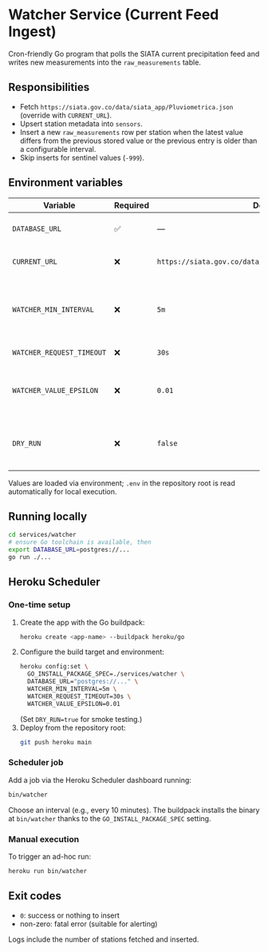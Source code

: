 # Watcher Service (Current Feed Ingest)

Cron-friendly Go program that polls the SIATA current precipitation feed and writes new measurements into the `raw_measurements` table.

## Responsibilities
- Fetch `https://siata.gov.co/data/siata_app/Pluviometrica.json` (override with `CURRENT_URL`).
- Upsert station metadata into `sensors`.
- Insert a new `raw_measurements` row per station when the latest value differs from the previous stored value or the previous entry is older than a configurable interval.
- Skip inserts for sentinel values (`-999`).

## Environment variables
| Variable | Required | Default | Description |
|----------|----------|---------|-------------|
| `DATABASE_URL` | ✅ | — | PostgreSQL connection string (`sslmode=require`). |
| `CURRENT_URL` | ❌ | `https://siata.gov.co/data/siata_app/Pluviometrica.json` | JSON endpoint for current stations. |
| `WATCHER_MIN_INTERVAL` | ❌ | `5m` | Minimum duration between stored readings before forcing an insert even if the value is unchanged. |
| `WATCHER_REQUEST_TIMEOUT` | ❌ | `30s` | HTTP request timeout. |
| `WATCHER_VALUE_EPSILON` | ❌ | `0.01` | Tolerance when comparing current vs previous values (mm). |
| `DRY_RUN` | ❌ | `false` | When `true`, log intended operations without writing to the DB. |

Values are loaded via environment; `.env` in the repository root is read automatically for local execution.

## Running locally
```bash
cd services/watcher
# ensure Go toolchain is available, then
export DATABASE_URL=postgres://...
go run ./...
```

## Heroku Scheduler
### One-time setup
1. Create the app with the Go buildpack:
   ```bash
   heroku create <app-name> --buildpack heroku/go
   ```
2. Configure the build target and environment:
   ```bash
   heroku config:set \
     GO_INSTALL_PACKAGE_SPEC=./services/watcher \
     DATABASE_URL="postgres://..." \
     WATCHER_MIN_INTERVAL=5m \
     WATCHER_REQUEST_TIMEOUT=30s \
     WATCHER_VALUE_EPSILON=0.01
   ```
   (Set `DRY_RUN=true` for smoke testing.)
3. Deploy from the repository root:
   ```bash
   git push heroku main
   ```

### Scheduler job
Add a job via the Heroku Scheduler dashboard running:
```bash
bin/watcher
```
Choose an interval (e.g., every 10 minutes). The buildpack installs the binary at `bin/watcher` thanks to the `GO_INSTALL_PACKAGE_SPEC` setting.

### Manual execution
To trigger an ad-hoc run:
```bash
heroku run bin/watcher
```

## Exit codes
- `0`: success or nothing to insert
- non-zero: fatal error (suitable for alerting)

Logs include the number of stations fetched and inserted.
